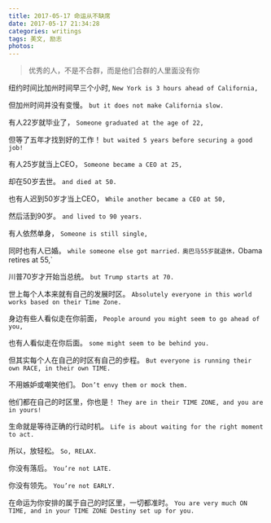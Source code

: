 ```yaml
---
title: 2017-05-17 命运从不缺席
date: 2017-05-17 21:34:28
categories: writings
tags: 美文, 励志
photos:
---
```

<blockquote class="blockquote-center">优秀的人，不是不合群，而是他们合群的人里面没有你</blockquote>


纽约时间比加州时间早三个小时,
`New York is 3 hours ahead of California,`

但加州时间并没有变慢。
`but it does not make California slow.`

有人22岁就毕业了，
`Someone graduated at the age of 22,`

但等了五年才找到好的工作！
`but waited 5 years before securing a good job!`
<!-- more -->

有人25岁就当上CEO，
`Someone became a CEO at 25,`

却在50岁去世。
`and died at 50.`

也有人迟到50岁才当上CEO，
`While another became a CEO at 50,`

然后活到90岁。
`and lived to 90 years.`

有人依然单身，
`Someone is still single,`

同时也有人已婚。
`while someone else got married.`
`
奥巴马55岁就退休，
`Obama retires at 55,`

川普70岁才开始当总统。
`but Trump starts at 70.`

世上每个人本来就有自己的发展时区。
`Absolutely everyone in this world works based on their Time Zone.`

身边有些人看似走在你前面，
`People around you might seem to go ahead of you,`

也有人看似走在你后面。
`some might seem to be behind you.`

但其实每个人在自己的时区有自己的步程。
`But everyone is running their own RACE, in their own TIME.`

不用嫉妒或嘲笑他们。
`Don’t envy them or mock them.`

他们都在自己的时区里，你也是！
`They are in their TIME ZONE, and you are in yours!`

生命就是等待正确的行动时机。
`Life is about waiting for the right moment to act.`

所以，放轻松。
`So, RELAX.`

你没有落后。
`You’re not LATE.`

你没有领先。
`You’re not EARLY.`

在命运为你安排的属于自己的时区里，一切都准时。
`You are very much ON TIME, and in your TIME ZONE Destiny set up for you.`

